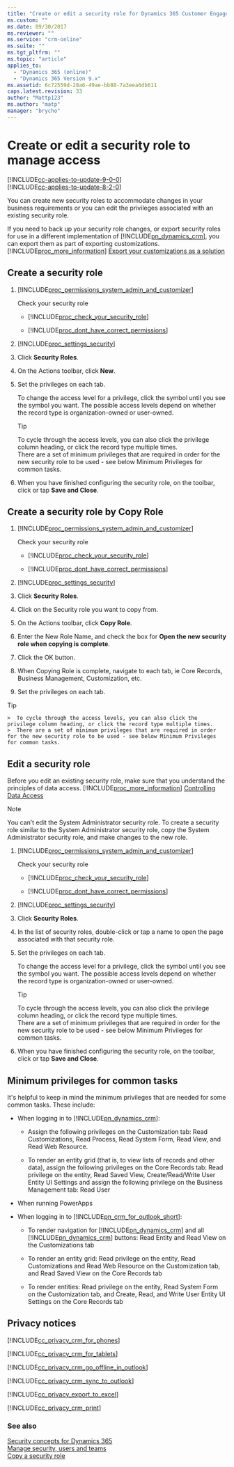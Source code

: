 ```yaml
---
title: "Create or edit a security role for Dynamics 365 Customer Engagement | MicrosoftDocs"
ms.custom: ""
ms.date: 09/30/2017
ms.reviewer: ""
ms.service: "crm-online"
ms.suite: ""
ms.tgt_pltfrm: ""
ms.topic: "article"
applies_to: 
  - "Dynamics 365 (online)"
  - "Dynamics 365 Version 9.x"
ms.assetid: 6c72559d-28a6-49ae-bb88-7a3eea6db611
caps.latest.revision: 33
author: "Mattp123"
ms.author: "matp"
manager: "brycho"
---
```

# Create or edit a security role to manage access

[!INCLUDE[cc-applies-to-update-9-0-0](../includes/cc_applies_to_update_9_0_0.md)]<br/>[!INCLUDE[cc-applies-to-update-8-2-0](../includes/cc_applies_to_update_8_2_0.md)]

You can create new security roles to accommodate changes in your business requirements or you can edit the privileges associated with an existing security role.  
  
 If you need to back up your security role changes, or export security roles for use in a different implementation of [!INCLUDE[pn_dynamics_crm](../includes/pn-dynamics-crm.md)], you can export them as part of exporting customizations. [!INCLUDE[proc_more_information](../includes/proc-more-information.md)] [Export your customizations as a solution](../customize/use-solutions-for-your-customizations.md)  
  
## Create a security role  
  
1. [!INCLUDE[proc_permissions_system_admin_and_customizer](../includes/proc-permissions-system-admin-and-customizer.md)]  
  
    Check your security role  
  
    - [!INCLUDE[proc_check_your_security_role](../includes/proc-check-your-security-role.md)]  
  
    - [!INCLUDE[proc_dont_have_correct_permissions](../includes/proc-dont-have-correct-permissions.md)]  
  
2. [!INCLUDE[proc_settings_security](../includes/proc-settings-security.md)]  
  
3.  Click **Security Roles**.  
  
4.  On the Actions toolbar, click **New**.  
  
5.  Set the privileges on each tab.  
  
     To change the access level for a privilege, click the symbol until you see the symbol you want. The possible access levels depend on whether the record type is organization-owned or user-owned.  
  
    > [!TIP]
    >  To cycle through the access levels, you can also click the privilege column heading, or click the record type multiple times.  
    >  There are a set of minimum privileges that are required in order for the new security role to be used - see below Minimum Privileges for common tasks.
  
6.  When you have finished configuring the security role, on the toolbar, click or tap **Save and Close**.  
  
## Create a security role by Copy Role

1. [!INCLUDE[proc_permissions_system_admin_and_customizer](../includes/proc-permissions-system-admin-and-customizer.md)]  
  
    Check your security role  
  
    - [!INCLUDE[proc_check_your_security_role](../includes/proc-check-your-security-role.md)]  
  
    - [!INCLUDE[proc_dont_have_correct_permissions](../includes/proc-dont-have-correct-permissions.md)]  
  
2. [!INCLUDE[proc_settings_security](../includes/proc-settings-security.md)]  
  
3.  Click **Security Roles**.  
  
4.  Click on the Security role you want to copy from.

5.  On the Actions toolbar, click **Copy Role**.  

6.  Enter the New Role Name, and check the box for **Open the new security role when copying is complete**.

7.  Click the OK button.
  
8.  When Copying Role is complete, navigate to each tab, ie Core Records, Business Management, Customization, etc.

9.  Set the privileges on each tab.

> [!TIP]
    >  To cycle through the access levels, you can also click the privilege column heading, or click the record type multiple times.  
    >  There are a set of minimum privileges that are required in order for the new security role to be used - see below Minimum Privileges for common tasks.

## Edit a security role  
 Before you edit an existing security role, make sure that you understand the principles of data access. [!INCLUDE[proc_more_information](../includes/proc-more-information.md)] [Controlling Data Access](../admin/security-roles-privileges.md)  
  
> [!NOTE]
>  You can’t edit the System Administrator security role. To create a security role similar to the System Administrator security role, copy the System Administrator security role, and make changes to the new role.  
  
1. [!INCLUDE[proc_permissions_system_admin_and_customizer](../includes/proc-permissions-system-admin-and-customizer.md)]  
  
    Check your security role  
  
    - [!INCLUDE[proc_check_your_security_role](../includes/proc-check-your-security-role.md)]  
  
    - [!INCLUDE[proc_dont_have_correct_permissions](../includes/proc-dont-have-correct-permissions.md)]  
  
2. [!INCLUDE[proc_settings_security](../includes/proc-settings-security.md)]  
  
3.  Click **Security Roles**.  
  
4.  In the list of security roles, double-click or tap a name to open the page associated with that security role.  
  
5.  Set the privileges on each tab.  
  
     To change the access level for a privilege, click the symbol until you see the symbol you want. The possible access levels depend on whether the record type is organization-owned or user-owned.  
  
    > [!TIP]
    >  To cycle through the access levels, you can also click the privilege column heading, or click the record type multiple times.  
    >  There are a set of minimum privileges that are required in order for the new security role to be used - see below Minimum Privileges for common tasks. 
    
6.  When you have finished configuring the security role, on the toolbar, click or tap **Save and Close**.  
  
## Minimum privileges for common tasks  
 It's helpful to keep in mind the minimum privileges that are needed for some common tasks. These include:  
  
-   When logging in to [!INCLUDE[pn_dynamics_crm](../includes/pn-dynamics-crm.md)]:  
  
    -   Assign the following privileges on the Customization tab: Read Customizations, Read Process, Read System Form, Read View, and Read Web Resource.
  
    -   To render an entity grid (that is, to view lists of records and other data), assign the following privileges on the Core Records tab: Read privilege on the entity, Read Saved View, Create/Read/Write User Entity UI Settings
        and assign the following privilege on the Business Management tab: Read User   
  
-   When running PowerApps

-   When logging in to [!INCLUDE[pn_crm_for_outlook_short](../includes/pn-crm-for-outlook-short.md)]:  
  
    -   To render navigation for [!INCLUDE[pn_dynamics_crm](../includes/pn-dynamics-crm.md)] and all [!INCLUDE[pn_dynamics_crm](../includes/pn-dynamics-crm.md)] buttons: Read Entity and Read View on the Customizations tab  
  
    -   To render an entity grid: Read privilege on the entity, Read Customizations and Read Web Resource on the Customization tab,  and Read Saved View on the Core Records tab  
  
    -   To render entities: Read privilege on the entity, Read System Form on the Customization tab, and Create, Read, and Write User Entity UI Settings on the Core Records tab  
  
## Privacy notices  
[!INCLUDE[cc_privacy_crm_for_phones](../includes/cc-privacy-crm-for-phones.md)]
  
[!INCLUDE[cc_privacy_crm_for_tablets](../includes/cc-privacy-crm-for-tablets.md)]
  
[!INCLUDE[cc_privacy_crm_go_offline_in_outlook](../includes/cc-privacy-crm-go-offline-in-outlook.md)]
  
[!INCLUDE[cc_privacy_crm_sync_to_outlook](../includes/cc-privacy-crm-sync-to-outlook.md)]
  
 [!INCLUDE[cc_privacy_export_to_excel](../includes/cc-privacy-export-to-excel.md)]
  
 [!INCLUDE[cc_privacy_crm_print](../includes/cc-privacy-crm-print.md)]
  
### See also  
 [Security concepts for Dynamics 365](../admin/security-concepts.md)   
 [Manage security, users and teams](../admin/manage-security-users-and-teams.md)   
 [Copy a security role](../admin/copy-security-role.md)
